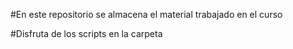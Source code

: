 \#En este repositorio se almacena el material trabajado en el curso



\#Disfruta de los scripts en la carpeta





